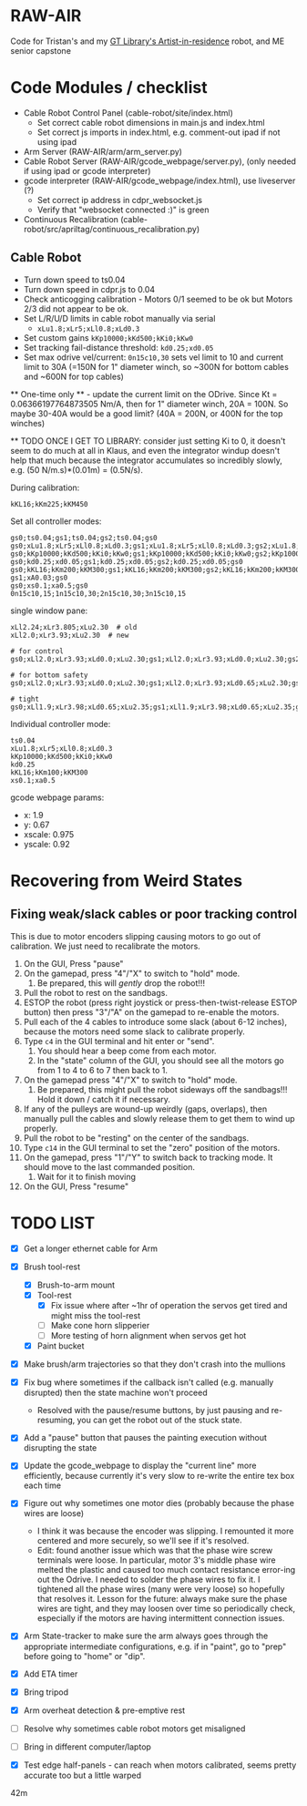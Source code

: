 # RAW-AIR
Code for Tristan's and my [GT Library's Artist-in-residence](https://library.gatech.edu/AIR) robot, and ME senior capstone

# Code Modules / checklist
* Cable Robot Control Panel (cable-robot/site/index.html)
  * Set correct cable robot dimensions in main.js and index.html
  * Set correct js imports in index.html, e.g. comment-out ipad if not using ipad
* Arm Server (RAW-AIR/arm/arm_server.py)
* Cable Robot Server (RAW-AIR/gcode_webpage/server.py), (only needed if using ipad or gcode interpreter)
* gcode interpreter (RAW-AIR/gcode_webpage/index.html), use liveserver (?)
  * Set correct ip address in cdpr_websocket.js
  * Verify that "websocket connected :)" is green
* Continuous Recalibration (cable-robot/src/apriltag/continuous_recalibration.py)

## Cable Robot
* Turn down speed to ts0.04
* Turn down speed in cdpr.js to 0.04
* Check anticogging calibration - Motors 0/1 seemed to be ok but Motors 2/3 did not appear to be ok.
* Set L/R/U/D limits in cable robot manually via serial
  * ```xLu1.8;xLr5;xLl0.8;xLd0.3```
* Set custom gains `kKp10000;kKd500;kKi0;kKw0`
* Set tracking fail-distance threshold: `kd0.25;xd0.05`
* Set max odrive vel/current: `0n15c10,30` sets vel limit to 10 and current limit to 30A (=150N for 1" diameter winch, so ~300N for bottom cables and ~600N for top cables)

** One-time only ** - update the current limit on the ODrive.  Since Kt = 0.06366197764873505 Nm/A, then for 1" diameter winch, 20A = 100N.  So maybe 30-40A would be a good limit?  (40A = 200N, or 400N for the top winches)

** TODO ONCE I GET TO LIBRARY: consider just setting Ki to 0, it doesn't seem to do much at all in Klaus, and even the integrator windup doesn't help that much because the integrator accumulates so incredibly slowly, e.g. (50 N/m.s)*(0.01m) = (0.5N/s).

During calibration:
```
kKL16;kKm225;kKM450
```

Set all controller modes:
```
gs0;ts0.04;gs1;ts0.04;gs2;ts0.04;gs0
gs0;xLu1.8;xLr5;xLl0.8;xLd0.3;gs1;xLu1.8;xLr5;xLl0.8;xLd0.3;gs2;xLu1.8;xLr5;xLl0.8;xLd0.3;gs0
gs0;kKp10000;kKd500;kKi0;kKw0;gs1;kKp10000;kKd500;kKi0;kKw0;gs2;kKp10000;kKd500;kKi0;kKw0;gs0
gs0;kd0.25;xd0.05;gs1;kd0.25;xd0.05;gs2;kd0.25;xd0.05;gs0
gs0;kKL16;kKm200;kKM300;gs1;kKL16;kKm200;kKM300;gs2;kKL16;kKm200;kKM300;gs0
gs1;xA0.03;gs0
gs0;xs0.1;xa0.5;gs0
0n15c10,15;1n15c10,30;2n15c10,30;3n15c10,15
```

single window pane:
```
xLl2.24;xLr3.805;xLu2.30  # old
xLl2.0;xLr3.93;xLu2.30  # new

# for control
gs0;xLl2.0;xLr3.93;xLd0.0;xLu2.30;gs1;xLl2.0;xLr3.93;xLd0.0;xLu2.30;gs2;xLl2.0;xLr3.93;xLd0.0;xLu2.30;gs0

# for bottom safety
gs0;xLl2.0;xLr3.93;xLd0.0;xLu2.30;gs1;xLl2.0;xLr3.93;xLd0.65;xLu2.30;gs2;xLl2.0;xLr3.93;xLd0.0;xLu2.30;gs0

# tight
gs0;xLl1.9;xLr3.98;xLd0.65;xLu2.35;gs1;xLl1.9;xLr3.98;xLd0.65;xLu2.35;gs2;xLl1.9;xLr3.98;xLd0.65;xLu2.35;gs0
```

Individual controller mode:
```
ts0.04
xLu1.8;xLr5;xLl0.8;xLd0.3
kKp10000;kKd500;kKi0;kKw0
kd0.25
kKL16;kKm100;kKM300
xs0.1;xa0.5
```

gcode webpage params:
* x: 1.9
* y: 0.67
* xscale: 0.975
* yscale: 0.92

# Recovering from Weird States

## Fixing weak/slack cables or poor tracking control

This is due to motor encoders slipping causing motors to go out of calibration.  We just need to recalibrate the motors.

1. On the GUI, Press "pause"
2. On the gamepad, press "4"/"X" to switch to "hold" mode.
   1. Be prepared, this will *gently* drop the robot!!!
3. Pull the robot to rest on the sandbags.
4. ESTOP the robot (press right joystick or press-then-twist-release ESTOP button) then press "3"/"A" on the gamepad to re-enable the motors.
5. Pull each of the 4 cables to introduce some slack (about 6-12 inches), because the motors need some slack to calibrate properly.
6. Type `c4` in the GUI terminal and hit enter or "send".
   1. You should hear a beep come from each motor.
   2. In the "state" column of the GUI, you should see all the motors go from 1 to 4 to 6 to 7 then back to 1.
7. On the gamepad press "4"/"X" to switch to "hold" mode.
   1. Be prepared, this might pull the robot sideways off the sandbags!!!  Hold it down / catch it if necessary.
8. If any of the pulleys are wound-up weirdly (gaps, overlaps), then manually pull the cables and slowly release them to get them to wind up properly.
9. Pull the robot to be "resting" on the center of the sandbags.
10. Type `c14` in the GUI terminal to set the "zero" position of the motors.
11. On the gamepad, press "1"/"Y" to switch back to tracking mode.  It should move to the last commanded position.
    1.  Wait for it to finish moving
12. On the GUI, Press "resume"

# TODO LIST
* [x] Get a longer ethernet cable for Arm
* [x] Brush tool-rest
  * [x] Brush-to-arm mount
  * [x] Tool-rest
    * [x] Fix issue where after ~1hr of operation the servos get tired and might miss the tool-rest
    * [ ] Make cone horn slipperier
    * [ ] More testing of horn alignment when servos get hot
  * [x] Paint bucket
* [x] Make brush/arm trajectories so that they don't crash into the mullions
* [x] Fix bug where sometimes if the callback isn't called (e.g. manually disrupted) then the state machine won't proceed
  * Resolved with the pause/resume buttons, by just pausing and re-resuming, you can get the robot out of the stuck state.
* [x] Add a "pause" button that pauses the painting execution without disrupting the state
* [x] Update the gcode_webpage to display the "current line" more efficiently, because currently it's very slow to re-write the entire tex box each time
* [x] Figure out why sometimes one motor dies (probably because the phase wires are loose)
  * I think it was because the encoder was slipping.  I remounted it more centered and more securely, so we'll see if it's resolved.
  * Edit: found another issue which was that the phase wire screw terminals were loose.  In particular, motor 3's middle phase wire melted the plastic and caused too much contact resistance error-ing out the Odrive.  I needed to solder the phase wires to fix it.  I tightened all the phase wires (many were very loose) so hopefully that resolves it.  Lesson for the future: always make sure the phase wires are tight, and they may loosen over time so periodically check, especially if the motors are having intermittent connection issues.
* [x] Arm State-tracker to make sure the arm always goes through the appropriate intermediate configurations, e.g. if in "paint", go to "prep" before going to "home" or "dip".
* [x] Add ETA timer
* [x] Bring tripod
* [x] Arm overheat detection & pre-emptive rest
* [ ] Resolve why sometimes cable robot motors get misaligned
* [ ] Bring in different computer/laptop
* [x] Test edge half-panels - can reach when motors calibrated, seems pretty accurate too but a little warped


42m
